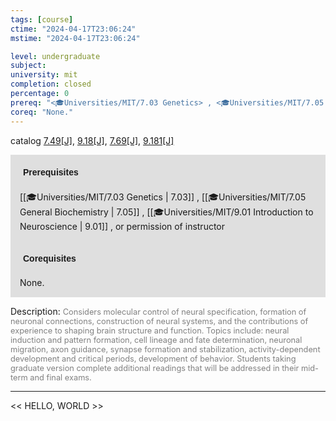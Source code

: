 ```yaml
---
tags: [course]
ctime: "2024-04-17T23:06:24"
mstime: "2024-04-17T23:06:24"

level: undergraduate
subject: 
university: mit
completion: closed
percentage: 0
prereq: "<🎓Universities/MIT/7.03 Genetics> , <🎓Universities/MIT/7.05 General Biochemistry> , <🎓Universities/MIT/9.01 Introduction to Neuroscience> , or permission of instructor"
coreq: "None."
---
```


catalog [7.49[J]](http://student.mit.edu/catalog/m7a.html#7.49), [9.18[J]](http://student.mit.edu/catalog/m9a.html#9.18), [7.69[J]](http://student.mit.edu/catalog/m7a.html#7.69), [9.181[J]](http://student.mit.edu/catalog/m9a.html#9.181)

<span style="display: block; padding: 15px; background-color: rgb(100, 100, 100, 0.2);"><font id="m_prereq3614_0" style="display: block; font-family: Arial, sans-serif; font-weight: bold; padding: 5px">Prerequisites</font><br><span id="prereq3614_0">[[🎓Universities/MIT/7.03 Genetics | 7.03]] , [[🎓Universities/MIT/7.05 General Biochemistry | 7.05]] , [[🎓Universities/MIT/9.01 Introduction to Neuroscience | 9.01]] , or permission of instructor</span></span>
<span style="display: block; padding: 15px; background-color: rgb(100, 100, 100, 0.2);"><font id="m_coreq3614_0" style="display: block; font-family: Arial, sans-serif; font-weight: bold; padding: 5px">Corequisites</font><br><span id="coreq3614_0">None.</span></span>

<font style="">Description:</font>
<font style="color: grey; font-size: 0.8rem;">Considers molecular control of neural specification, formation of neuronal connections, construction of neural systems, and the contributions of experience to shaping brain structure and function. Topics include: neural induction and pattern formation, cell lineage and fate determination, neuronal migration, axon guidance, synapse formation and stabilization, activity-dependent development and critical periods, development of behavior. Students taking graduate version complete additional readings that will be addressed in their mid-term and final exams.</font>



---

<< HELLO, WORLD >>
